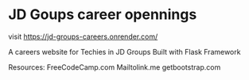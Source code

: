 # JD Goups career opennings
visit https://jd-groups-careers.onrender.com/

A careers website for Techies in JD Groups
Built with Flask Framework

Resources:
  FreeCodeCamp.com
  Mailtolink.me
  getbootstrap.com
